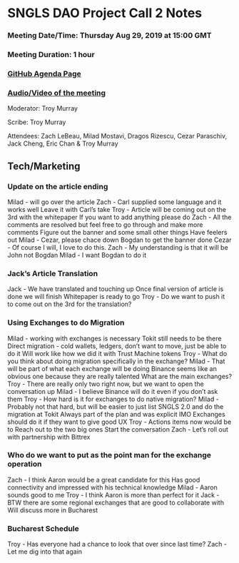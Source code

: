 # SNGLS DAO Project Call 2 Notes

### Meeting Date/Time: Thursday Aug 29, 2019 at 15:00 GMT
### Meeting Duration: 1 hour
### [GitHub Agenda Page](https://github.com/SingularDTV/snglsdao-pm/issues/6)
### [Audio/Video of the meeting](https://breaker.io)

Moderator: Troy Murray

Scribe: Troy Murray

Attendees: Zach LeBeau, Milad Mostavi, Dragos Rizescu, Cezar Paraschiv, Jack Cheng, Eric Chan & Troy Murray

## Tech/Marketing

### Update on the article ending
Milad - will go over the article
Zach - Carl supplied some language and it works well
Leave it with Carl’s take
Troy - Article will be coming out on the 3rd with the whitepaper
If you want to add anything please do
Zach - All the comments are resolved but feel free to go through and make more comments
Figure out the banner and some small other things
Have feelers out
Milad - Cezar, please chace down Bogdan to get the banner done
Cezar - Of course I will, I love to do this.
Zach - My understanding is that it will be John not Bogdan
Milad - I want Bogdan to do it

### Jack’s Article Translation
Jack - We have translated and touching up
Once final version of article is done we will finish
Whitepaper is ready to go
Troy - Do we want to push it to come out on the 3rd for the translation?

### Using Exchanges to do Migration
Milad - working with exchanges is necessary
Tokit still needs to be there
Direct migration - cold wallets, ledgers, don’t want to move, just be able to do it
Will work like how we did it with Trust Machine tokens
Troy - What do you think about doing migration specifically in the exchange?
Milad - That will be part of what each exchange will be doing
Binance seems like an obvious one because they are really talented
What are the main exchanges?
Troy - There are really only two right now, but we want to open the conversation up
Milad - I believe Binance will do it even if you don’t ask them
Troy - How hard is it for exchanges to do native migration?
Milad - Probably not that hard, but will be easier to just list SNGLS 2.0 and do the migration at Tokit
Always part of the plan and was explicit IMO
Exchanges should do it if they want to give good UX
Troy - Actions items now would be to 
Reach out to the two big ones
Start the conversation
Zach - Let’s roll out with partnership with Bittrex

### Who do we want to put as the point man for the exchange operation
Zach - I think Aaron would be a great candidate for this
Has good connectivity and impressed with his technical knowledge
Milad - Aaron sounds good to me
Troy - I think Aaron is more than perfect for it
Jack - BTW there are some regional exchanges that are good to collaborate with
Will discuss more in Bucharest

### Bucharest Schedule
Troy - Has everyone had a chance to look that over since last time?
Zach - Let me dig into that again
